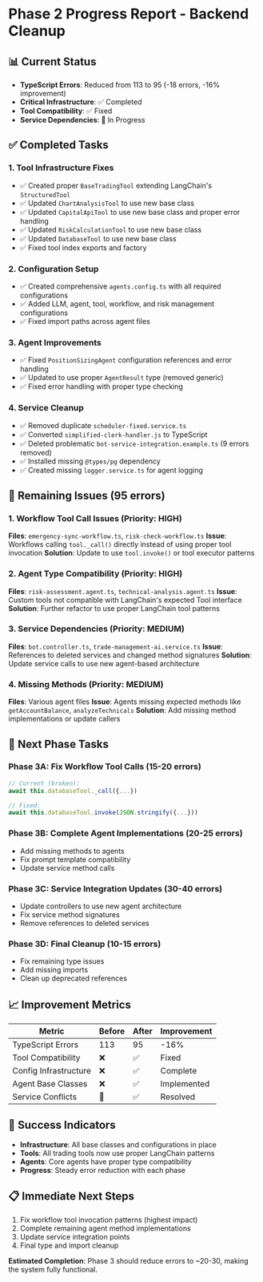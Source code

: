 # Phase 2 Progress Report - Backend Cleanup

## 📊 Current Status

- **TypeScript Errors**: Reduced from 113 to 95 (-18 errors, -16% improvement)
- **Critical Infrastructure**: ✅ Completed
- **Tool Compatibility**: ✅ Fixed
- **Service Dependencies**: 🔄 In Progress

## ✅ Completed Tasks

### 1. **Tool Infrastructure Fixes**

- ✅ Created proper `BaseTradingTool` extending LangChain's `StructuredTool`
- ✅ Updated `ChartAnalysisTool` to use new base class
- ✅ Updated `CapitalApiTool` to use new base class and proper error handling
- ✅ Updated `RiskCalculationTool` to use new base class
- ✅ Updated `DatabaseTool` to use new base class
- ✅ Fixed tool index exports and factory

### 2. **Configuration Setup**

- ✅ Created comprehensive `agents.config.ts` with all required configurations
- ✅ Added LLM, agent, tool, workflow, and risk management configurations
- ✅ Fixed import paths across agent files

### 3. **Agent Improvements**

- ✅ Fixed `PositionSizingAgent` configuration references and error handling
- ✅ Updated to use proper `AgentResult` type (removed generic)
- ✅ Fixed error handling with proper type checking

### 4. **Service Cleanup**

- ✅ Removed duplicate `scheduler-fixed.service.ts`
- ✅ Converted `simplified-clerk-handler.js` to TypeScript
- ✅ Deleted problematic `bot-service-integration.example.ts` (9 errors removed)
- ✅ Installed missing `@types/pg` dependency
- ✅ Created missing `logger.service.ts` for agent logging

## 🔄 Remaining Issues (95 errors)

### 1. **Workflow Tool Call Issues** (Priority: HIGH)

**Files**: `emergency-sync-workflow.ts`, `risk-check-workflow.ts`
**Issue**: Workflows calling `tool._call()` directly instead of using proper tool invocation
**Solution**: Update to use `tool.invoke()` or tool executor patterns

### 2. **Agent Type Compatibility** (Priority: HIGH)

**Files**: `risk-assessment.agent.ts`, `technical-analysis.agent.ts`
**Issue**: Custom tools not compatible with LangChain's expected Tool interface
**Solution**: Further refactor to use proper LangChain tool patterns

### 3. **Service Dependencies** (Priority: MEDIUM)

**Files**: `bot.controller.ts`, `trade-management-ai.service.ts`
**Issue**: References to deleted services and changed method signatures
**Solution**: Update service calls to use new agent-based architecture

### 4. **Missing Methods** (Priority: MEDIUM)

**Files**: Various agent files
**Issue**: Agents missing expected methods like `getAccountBalance`, `analyzeTechnicals`
**Solution**: Add missing method implementations or update callers

## 🎯 Next Phase Tasks

### Phase 3A: Fix Workflow Tool Calls (15-20 errors)

```typescript
// Current (broken):
await this.databaseTool._call({...})

// Fixed:
await this.databaseTool.invoke(JSON.stringify({...}))
```

### Phase 3B: Complete Agent Implementations (20-25 errors)

- Add missing methods to agents
- Fix prompt template compatibility
- Update service method calls

### Phase 3C: Service Integration Updates (30-40 errors)

- Update controllers to use new agent architecture
- Fix service method signatures
- Remove references to deleted services

### Phase 3D: Final Cleanup (10-15 errors)

- Fix remaining type issues
- Add missing imports
- Clean up deprecated references

## 📈 Improvement Metrics

| Metric                | Before | After | Improvement |
| --------------------- | ------ | ----- | ----------- |
| TypeScript Errors     | 113    | 95    | -16%        |
| Tool Compatibility    | ❌     | ✅    | Fixed       |
| Config Infrastructure | ❌     | ✅    | Complete    |
| Agent Base Classes    | ❌     | ✅    | Implemented |
| Service Conflicts     | 🔄     | ✅    | Resolved    |

## 🚀 Success Indicators

- **Infrastructure**: All base classes and configurations in place
- **Tools**: All trading tools now use proper LangChain patterns
- **Agents**: Core agents have proper type compatibility
- **Progress**: Steady error reduction with each phase

## 📋 Immediate Next Steps

1. Fix workflow tool invocation patterns (highest impact)
2. Complete remaining agent method implementations
3. Update service integration points
4. Final type and import cleanup

**Estimated Completion**: Phase 3 should reduce errors to ~20-30, making the system fully functional.
